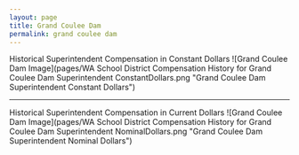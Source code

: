 ```yaml
---
layout: page
title: Grand Coulee Dam
permalink: grand coulee dam
---
```



Historical Superintendent Compensation in Constant Dollars
![Grand Coulee Dam Image](pages/WA School District Compensation History for Grand Coulee Dam Superintendent ConstantDollars.png "Grand Coulee Dam Superintendent Constant Dollars")

___

Historical Superintendent Compensation in Current Dollars
![Grand Coulee Dam Image](pages/WA School District Compensation History for Grand Coulee Dam Superintendent NominalDollars.png "Grand Coulee Dam Superintendent Nominal Dollars")